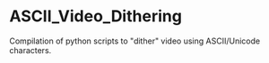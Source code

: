 # ASCII_Video_Dithering
Compilation of python scripts to "dither" video using ASCII/Unicode characters.
